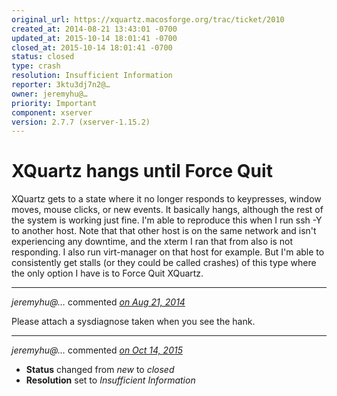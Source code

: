 ```yaml
---
original_url: https://xquartz.macosforge.org/trac/ticket/2010
created_at: 2014-08-21 13:43:01 -0700
updated_at: 2015-10-14 18:01:41 -0700
closed_at: 2015-10-14 18:01:41 -0700
status: closed
type: crash
resolution: Insufficient Information
reporter: 3ktu3dj7n2@…
owner: jeremyhu@…
priority: Important
component: xserver
version: 2.7.7 (xserver-1.15.2)
---
```


XQuartz hangs until Force Quit
==============================


XQuartz gets to a state where it no longer responds to keypresses, window moves, mouse clicks, or new events. It basically hangs, although the rest of the system is working just fine. I'm able to reproduce this when I run ssh -Y to another host. Note that that other host is on the same network and isn't experiencing any downtime, and the xterm I ran that from also is not responding. I also run virt-manager on that host for example. But I'm able to consistently get stalls (or they could be called crashes) of this type where the only option I have is to Force Quit XQuartz.



---

*jeremyhu@…* commented *[on Aug 21, 2014](https://xquartz.macosforge.org/trac/ticket/2010#comment:1 "August 21, 2014 at 5:01 PM PDT")*

Please attach a sysdiagnose taken when you see the hank.



---

*jeremyhu@…* commented *[on Oct 14, 2015](https://xquartz.macosforge.org/trac/ticket/2010#comment:430 "October 14, 2015 at 6:01 PM PDT")*

-   **Status** changed from *new* to *closed*
-   **Resolution** set to *Insufficient Information*



